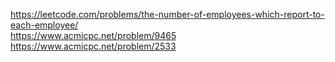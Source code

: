 https://leetcode.com/problems/the-number-of-employees-which-report-to-each-employee/  
https://www.acmicpc.net/problem/9465  
https://www.acmicpc.net/problem/2533  
